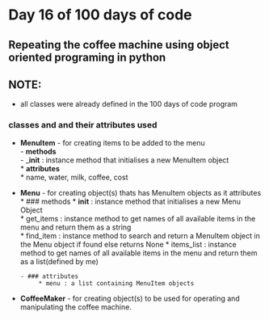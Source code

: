 # Day 16 of 100 days of code


## Repeating the coffee machine using object oriented programing in python
  
## NOTE:
- all classes were already defined in the 100 days of code program


### classes and and their attributes used  
* __MenuItem__ - for creating items to be added to the menu  
  	       - __methods__  
	       - ___init__ : instance method that initialises a new MenuItem object  
	  * __attributes__  
	       * name, water, milk, coffee, cost

* __Menu__ - for creating object(s) thats has MenuItem objects as it attributes
      * ### methods
      	   * __init__ : instance method that initialises a new Menu Object  
	   * get_items : instance method to get names of all available items in the menu and return them as a string  
	   * find_item : instance method to search and return a MenuItem object in the Menu object if found else returns None
	   * items_list : instance method to get names of all available items in the menu and return them as a list(defined by me)

      - ### attributes
      	   * menu : a list containing MenuItem objects
      	   
	   
* __CoffeeMaker__ - for creating object(s) to be used for operating and manipulating the coffee machine. 
	   